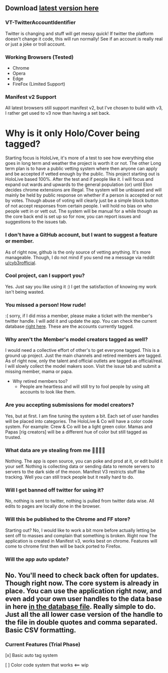 ## Download [latest version here](https://github.com/cyberofficial/VT-TwitterAccountIdentifier/releases)

### VT-TwitterAccountIdentifier
Twitter is changing and stuff will get messy quick! If twitter the platform doesn't change it code, this will run normally! See if an account is really real or just a joke or troll account.

### Working Browsers (Tested)
- Chrome
- Opera
- Edge
- FireFox (Limited Support)

### Manifest v2 Support
All latest browsers still support manifest v2, but I've chosen to build with v3, I rather get used to v3 now than having a set back.

# Why is it only Holo/Cover being tagged?
Starting focus is HoloLive, it's more of a test to see how everything else goes in long term and weather the project is worth it or not. The other Long term plan is to have a public vetting system where then anyone can apply and be accepted if vetted enough by the public. This project starting out is HoloLive based 100%. After the test and if people like it. I will focus and expand out wards and upwards to the general population (or) until Elon decides chrome extensions are illegal. The system will be unbiased and will mainly be held by public response on whether if a person is accepted or not by votes. Though abuse of voting will clearly just be a simple block button of not accept responses from certain people. I will hold no bias on who people vett in or vett out. The system will be manual for a while though as the core back end is set up so for now, you can report issues and suggestions to the issues tab.

### I don't have a GitHub account, but I want to suggest a feature or member.
As of right now, github is the only source of vetting anything. It's more manageable. Though, I do not mind if you send me a message via reddit [u/cyb3rofficial](https://www.reddit.com/user/cyb3rofficial).

### Cool project, can I support you?
Yes. Just say you like using it :) I get the satisfaction of knowing my work isn't being wasted.

### You missed a person! How rude!
:( sorry, if I did miss a member, please make a ticket with the member's twitter handle. I will add it and update the app.
You can check the current database [right here](https://github.com/cyberofficial/VT-TwitterAccountIdentifier/blob/master/VT-TID_Needle/db_list.js). These are the accounts currently tagged.

### Why aren't the Member's model creators tagged as well?
I would need a collective effort of other's to get everyone tagged. This is a ground up project. Just the main channels and retired members are tagged.
As of right now, only the talent and official outlets are tagged as official/real. I will slowly collect the model makers soon. Visit the issue tab and submit a missing member, mama or papa.

* Why retired members too?
     * People are heartless and will still try to fool people by using alt accounts to look like them.

### Are you accepting submissions for model creators?
Yes, but at first. I am fine tuning the system a bit. Each set of user handles will be placed into categories. The HoloLive & Co will have a color code system.
For example: Crew & Co will be a light green color. Mamas and Papas [rig creators] will be a different hue of color but still tagged as trusted.

### What data are ye stealing from me 🦜🏴‍☠️🚢
Nothing. The app is open source, you can poke and prod at it, or edit build it your self.
Nothing is collecting data or sending data to remote servers to servers to the dark side of the moon.
Manifest V3 restricts stuff like tracking. Well you can still track people but it really hard to do.

### Will I get banned off twitter for using it?
No, nothing is sent to twitter, nothing is pulled from twitter data wise. All edits to pages are locally done in the browser.

### Will this be published to the Chrome and FF store?
Starting out? No, I would like to work a bit more before actually letting be sent off to masses and complain that something is broken.
Right now The application is created in Manifest v3, works best on chrome. Features will come to chrome first then will be back ported to Firefox.

### Will the app auto update?
No. You'll need to check back often for updates. Though right now. The core system is already in place. You can use the application right now, and even add your own user handles to the data base in here [in the database file](https://github.com/cyberofficial/VT-TwitterAccountIdentifier/blob/master/VT-TID_Needle/db_list.js). Really simple to do. Just all the all lower case version of the handle to the file in double quotes and comma separated. Basic CSV formatting.
----------------------------
### Current Features (Trial Phase)

[x] Basic auto tag system

[ ] Color code system that works <== wip
 
